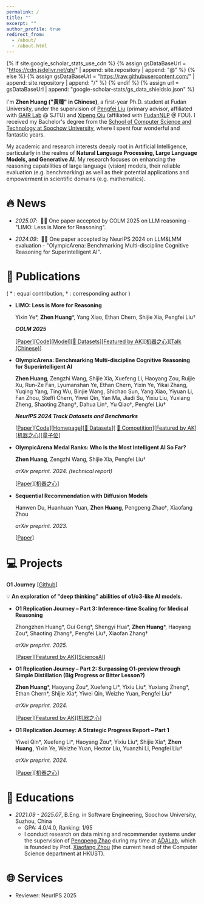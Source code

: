 ```yaml
---
permalink: /
title: ""
excerpt: ""
author_profile: true
redirect_from: 
  - /about/
  - /about.html
---
```


{% if site.google_scholar_stats_use_cdn %}
{% assign gsDataBaseUrl = "https://cdn.jsdelivr.net/gh/" | append: site.repository | append: "@" %}
{% else %}
{% assign gsDataBaseUrl = "https://raw.githubusercontent.com/" | append: site.repository | append: "/" %}
{% endif %}
{% assign url = gsDataBaseUrl | append: "google-scholar-stats/gs_data_shieldsio.json" %}

<span class='anchor' id='about-me'></span>

I'm **Zhen Huang ("黄臻" in Chinese)**, a first-year Ph.D. student at Fudan University, under the supervision of [Pengfei Liu](http://pfliu.com/) (primary advisor, affiliated with [GAIR Lab](https://plms.ai/) @ SJTU) and [Xipeng Qiu](https://xpqiu.github.io/) (affiliated with [FudanNLP](https://nlp.fudan.edu.cn/) @ FDU). I received my Bachelor's degree from the [School of Computer Science and Technology at Soochow University](https://scst.suda.edu.cn/), where I spent four wonderful and fantastic years.

My academic and research interests deeply root in Artificial Intelligence, particularly in the realms of **Natural Language Processing, Large Language Models, and Generative AI**. My research focuses on enhancing the reasoning capabilities of large language (vision) models, their reliable evaluation (e.g. benchmarking) as well as their potential applications and empowerment in scientific domains (e.g. mathematics).

# 🔥 News

- *2025.07*: &nbsp;🎉🎉 One paper accepted by COLM 2025 on LLM reasoning - "LIMO: Less is More for Reasoning".

- *2024.09*: &nbsp;🎉🎉 One paper accepted by NeurIPS 2024 on LLM&LMM evaluation - "OlympicArena: Benchmarking Multi-discipline Cognitive Reasoning for Superintelligent AI".

# 📝 Publications 

( * : equal contribution,   † :  corresponding author )

- **LIMO: Less is More for Reasoning**
  
  Yixin Ye\*, **Zhen Huang**\*, Yang Xiao, Ethan Chern, Shijie Xia, Pengfei Liu†
  
  ***COLM 2025***
  
  [[Paper](https://arxiv.org/pdf/2502.03387)][[Code](https://github.com/GAIR-NLP/LIMO)][[Model](https://huggingface.co/GAIR/LIMO)][[🤗 Datasets](https://huggingface.co/datasets/GAIR/LIMO)][[Featured by AK](https://x.com/_akhaliq/status/1887372529112686810)][[机器之心](https://mp.weixin.qq.com/s/c62TWyepruRYf_1xHFKw4g)][[Talk (Chinese)](https://www.bilibili.com/video/BV1y3PeeMEmq/?share_source=copy_web&vd_source=18acb84f1f430e0cde1dfee88e7b1879)]
  

- **OlympicArena: Benchmarking Multi-discipline Cognitive Reasoning for Superintelligent AI**
  
  **Zhen Huang**, Zengzhi Wang, Shijie Xia, Xuefeng Li, Haoyang Zou, Ruijie Xu, Run-Ze Fan, Lyumanshan Ye, Ethan Chern, Yixin Ye, Yikai Zhang, Yuqing Yang, Ting Wu, Binjie Wang, Shichao Sun, Yang Xiao, Yiyuan Li, Fan Zhou, Steffi Chern, Yiwei Qin, Yan Ma, Jiadi Su, Yixiu Liu, Yuxiang Zheng, Shaoting Zhang†, Dahua Lin†, Yu Qiao†, Pengfei Liu†
  
  ***NeurIPS 2024 Track Datasets and Benchmarks***
  
  [[Paper](https://arxiv.org/pdf/2406.12753)][[Code](https://github.com/GAIR-NLP/OlympicArena)][[Homepage](https://gair-nlp.github.io/OlympicArena/)][[🤗 Datasets](https://huggingface.co/datasets/GAIR/OlympicArena)][ [🤗 Competition](https://huggingface.co/spaces/GAIR/OlympicArenaSubmission)][[Featured by AK](https://x.com/_akhaliq/status/1803265217826107588)][[机器之心](https://mp.weixin.qq.com/s/M16i34Vejq9DruMvfYsOtA)][[量子位](https://mp.weixin.qq.com/s/bhm84ToAsFc1GrjWbqJMYg)]

- **OlympicArena Medal Ranks: Who Is the Most Intelligent AI So Far?**
  
  **Zhen Huang**, Zengzhi Wang, Shijie Xia, Pengfei Liu†
  
  *arXiv preprint. 2024.  (technical report)*
  
  [[Paper](https://arxiv.org/pdf/2406.16772)][[机器之心](https://mp.weixin.qq.com/s/YdGPDE5Jgp3vnWCxrwMsgA)]


- **Sequential Recommendation with Diffusion Models**
  
  Hanwen Du, Huanhuan Yuan, **Zhen Huang**, Pengpeng Zhao†, Xiaofang Zhou
  
  *arXiv preprint. 2023.* 
  
  [[Paper](https://arxiv.org/pdf/2304.04541.pdf)]


# 💻 Projects

**O1 Journey**  [[Github](https://github.com/GAIR-NLP/O1-Journey)]

💡 **An exploration of "deep thinking" abilities of o1/o3-like AI models.**

- **O1 Replication Journey – Part 3: Inference-time Scaling for Medical Reasoning**
  
  Zhongzhen Huang\*, Gui Geng\*, Shengyi Hua\*, **Zhen Huang**\*, Haoyang Zou\*, Shaoting Zhang†, Pengfei Liu†, Xiaofan Zhang†
  
  *arXiv preprint. 2025.*
  
  [[Paper](https://arxiv.org/pdf/2501.06458)][[Featured by AK](https://x.com/_akhaliq/status/1879021571870007669)][[ScienceAI](https://mp.weixin.qq.com/s/-e3V9TwToGK71530icTeQg)]

- **O1 Replication Journey – Part 2: Surpassing O1-preview through Simple Distillation (Big Progress or Bitter Lesson?)**
  
  **Zhen Huang**\*, Haoyang Zou\*, Xuefeng Li\*, Yixiu Liu\*, Yuxiang Zheng\*, Ethan Chern\*, Shijie Xia\*, Yiwei Qin, Weizhe Yuan, Pengfei Liu†
  
  *arXiv preprint. 2024.*
  
  [[Paper](https://arxiv.org/pdf/2411.16489)][[Featured by AK](https://x.com/_akhaliq/status/1861276718771601739)][[机器之心](https://mp.weixin.qq.com/s/bJc_hSrXsUgrzAfSxAoYoA)]

- **O1 Replication Journey: A Strategic Progress Report – Part 1**
  
  Yiwei Qin\*, Xuefeng Li\*, Haoyang Zou\*, Yixiu Liu\*, Shijie Xia\*, **Zhen Huang**, Yixin Ye, Weizhe Yuan, Hector Liu, Yuanzhi Li, Pengfei Liu†
  
  *arXiv preprint. 2024.*
  
  [[Paper](https://arxiv.org/pdf/2410.18982)][[机器之心](https://mp.weixin.qq.com/s/ZO_Rv98OakPuBaZl9Tw5VA)]


# 📖 Educations
- *2021.09 - 2025.07*, B.Eng. in Software Engineering, Soochow University, Suzhou, China
  - GPA: 4.0/4.0, Ranking: 1/95
  - I conduct research on data mining and recommender systems under the supervision of [Pengpeng Zhao](https://web.suda.edu.cn/ppzhao/) during my time at [ADALab](https://ada.suda.edu.cn/), which is founded by Prof. [Xiaofang Zhou](https://seng.hkust.edu.hk/about/people/faculty/xiaofang-zhou) (the current head of the Computer Science department at HKUST).

# 🌐 Services

- Reviewer: NeurIPS 2025
